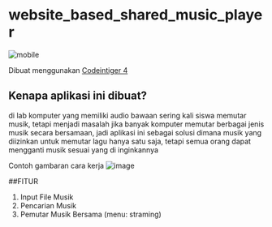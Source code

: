 # website_based_shared_music_player
![mobile](https://github.com/Mabzak-Knight/website_based_shared_music_player/assets/56875726/0597961d-8a20-443e-a4ea-6d1f50df9c34)


Dibuat menggunakan [Codeintiger 4](https://github.com/codeigniter4/CodeIgniter4)

## Kenapa aplikasi ini dibuat?
di lab komputer yang memiliki audio bawaan sering kali siswa memutar musik, tetapi menjadi masalah jika banyak komputer memutar berbagai jenis musik secara bersamaan, jadi aplikasi ini sebagai solusi dimana musik yang diizinkan untuk memutar lagu hanya satu saja, tetapi semua orang dapat mengganti musik sesuai yang di inginkannya

Contoh gambaran cara kerja
![image](https://github.com/Mabzak-Knight/website_based_shared_music_player/assets/56875726/eec55dea-6619-476e-86a7-afdbf086f78d)

##FITUR
1. Input File Musik
2. Pencarian Musik
3. Pemutar Musik Bersama (menu: straming) 

